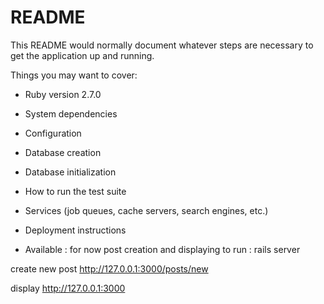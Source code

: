 # README

This README would normally document whatever steps are necessary to get the
application up and running.

Things you may want to cover:

* Ruby version
2.7.0
* System dependencies

* Configuration

* Database creation

* Database initialization

* How to run the test suite

* Services (job queues, cache servers, search engines, etc.)

* Deployment instructions

* Available : for now post creation and displaying
  to run : rails server
  
create new post http://127.0.0.1:3000/posts/new 

display http://127.0.0.1:3000